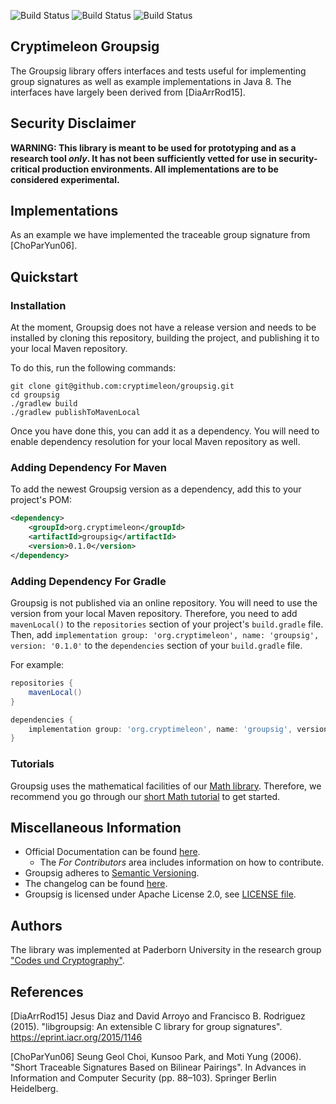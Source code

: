 ![Build Status](https://github.com/cryptimeleon/groupsig/workflows/Development%20Java%20CI/badge.svg)
![Build Status](https://github.com/cryptimeleon/groupsig/workflows/Release%20Java%20CI/badge.svg)
![Build Status](https://github.com/cryptimeleon/groupsig/workflows/Scheduled%20Release%20Java%20CI/badge.svg)
## Cryptimeleon Groupsig

The Groupsig library offers interfaces and tests useful for implementing group signatures as well as example implementations in Java 8.
The interfaces have largely been derived from [DiaArrRod15].

## Security Disclaimer
**WARNING: This library is meant to be used for prototyping and as a research tool *only*. It has not been sufficiently vetted for use in security-critical production environments. All implementations are to be considered experimental.**


## Implementations
As an example we have implemented the traceable group signature from [ChoParYun06].

## Quickstart

### Installation

At the moment, Groupsig does not have a release version and needs to be installed by cloning this repository, building the project, and publishing it to your local Maven repository.

To do this, run the following commands:

```
git clone git@github.com:cryptimeleon/groupsig.git
cd groupsig
./gradlew build
./gradlew publishToMavenLocal
```

Once you have done this, you can add it as a dependency. You will need to enable dependency resolution for your local Maven repository as well.

### Adding Dependency For Maven
To add the newest Groupsig version as a dependency, add this to your project's POM:

```xml
<dependency>
    <groupId>org.cryptimeleon</groupId>
    <artifactId>groupsig</artifactId>
    <version>0.1.0</version>
</dependency>
```

### Adding Dependency For Gradle

Groupsig is not published via an online repository.
You will need to use the version from your local Maven repository.
Therefore, you need to add `mavenLocal()` to the `repositories` section of your project's `build.gradle` file.
Then, add `implementation group: 'org.cryptimeleon', name: 'groupsig', version: '0.1.0'` to the `dependencies` section of your `build.gradle` file.

For example:

```groovy
repositories {
    mavenLocal()
}

dependencies {
    implementation group: 'org.cryptimeleon', name: 'groupsig', version: '0.1.0'
}
```

### Tutorials
Groupsig uses the mathematical facilities of our [Math library](https://github.com/cryptimeleon/math).
Therefore, we recommend you go through our [short Math tutorial](https://cryptimeleon.github.io/getting-started/5-minute-tutorial.html) to get started.

## Miscellaneous Information

- Official Documentation can be found [here](https://cryptimeleon.github.io/).
    - The *For Contributors* area includes information on how to contribute.
- Groupsig adheres to [Semantic Versioning](https://semver.org/spec/v2.0.0.html).
- The changelog can be found [here](CHANGELOG.md).
- Groupsig is licensed under Apache License 2.0, see [LICENSE file](LICENSE).

## Authors
The library was implemented at Paderborn University in the research group ["Codes und Cryptography"](https://cs.uni-paderborn.de/en/cuk/).

## References
[DiaArrRod15] Jesus Diaz and David Arroyo and Francisco B. Rodriguez (2015). 
"libgroupsig: An extensible C library for group signatures". https://eprint.iacr.org/2015/1146

[ChoParYun06] Seung Geol Choi, Kunsoo Park, and Moti Yung (2006). "Short Traceable Signatures Based on Bilinear Pairings". 
In Advances in Information and Computer Security (pp. 88–103). Springer Berlin Heidelberg.

